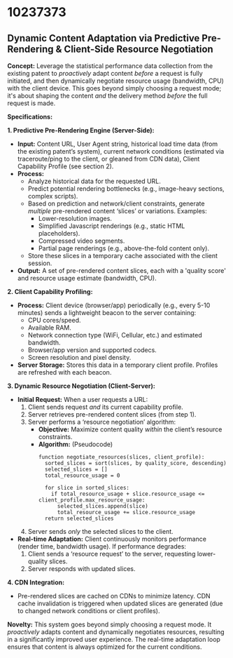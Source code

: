 # 10237373

## Dynamic Content Adaptation via Predictive Pre-Rendering & Client-Side Resource Negotiation

**Concept:** Leverage the statistical performance data collection from the existing patent to *proactively* adapt content *before* a request is fully initiated, and then dynamically negotiate resource usage (bandwidth, CPU) with the client device. This goes beyond simply choosing a request mode; it's about shaping the content *and* the delivery method *before* the full request is made.

**Specifications:**

**1. Predictive Pre-Rendering Engine (Server-Side):**

*   **Input:**  Content URL, User Agent string, historical load time data (from the existing patent’s system), current network conditions (estimated via traceroute/ping to the client, or gleaned from CDN data), Client Capability Profile (see section 2).
*   **Process:**
    *   Analyze historical data for the requested URL.
    *   Predict potential rendering bottlenecks (e.g., image-heavy sections, complex scripts).
    *   Based on prediction and network/client constraints, generate *multiple* pre-rendered content ‘slices’ or variations. Examples:
        *   Lower-resolution images.
        *   Simplified Javascript renderings (e.g., static HTML placeholders).
        *   Compressed video segments.
        *   Partial page renderings (e.g., above-the-fold content only).
    *   Store these slices in a temporary cache associated with the client session.
*   **Output:**  A set of pre-rendered content slices, each with a 'quality score' and resource usage estimate (bandwidth, CPU).

**2. Client Capability Profiling:**

*   **Process:**  Client device (browser/app) periodically (e.g., every 5-10 minutes) sends a lightweight beacon to the server containing:
    *   CPU cores/speed.
    *   Available RAM.
    *   Network connection type (WiFi, Cellular, etc.) and estimated bandwidth.
    *   Browser/app version and supported codecs.
    *   Screen resolution and pixel density.
*   **Server Storage:** Stores this data in a temporary client profile.  Profiles are refreshed with each beacon.

**3. Dynamic Resource Negotiation (Client-Server):**

*   **Initial Request:** When a user requests a URL:
    1.  Client sends request *and* its current capability profile.
    2.  Server retrieves pre-rendered content slices (from step 1).
    3.  Server performs a ‘resource negotiation’ algorithm:
        *   **Objective:** Maximize content quality *within* the client’s resource constraints.
        *   **Algorithm:** (Pseudocode)
            ```
            function negotiate_resources(slices, client_profile):
              sorted_slices = sort(slices, by quality_score, descending)
              selected_slices = []
              total_resource_usage = 0

              for slice in sorted_slices:
                if total_resource_usage + slice.resource_usage <= client_profile.max_resource_usage:
                  selected_slices.append(slice)
                  total_resource_usage += slice.resource_usage
              return selected_slices
            ```
    4.  Server sends *only* the selected slices to the client.
*   **Real-time Adaptation:** Client continuously monitors performance (render time, bandwidth usage). If performance degrades:
    1.  Client sends a ‘resource request’ to the server, requesting lower-quality slices.
    2.  Server responds with updated slices.

**4. CDN Integration:**

*   Pre-rendered slices are cached on CDNs to minimize latency.  CDN cache invalidation is triggered when updated slices are generated (due to changed network conditions or client profiles).



**Novelty:** This system goes beyond simply choosing a request mode. It *proactively* adapts content and dynamically negotiates resources, resulting in a significantly improved user experience. The real-time adaptation loop ensures that content is always optimized for the current conditions.